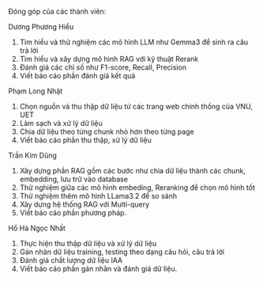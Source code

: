Đóng góp của các thành viên:

Dương Phương Hiểu
1. Tìm hiểu và thử nghiệm các mô hình LLM như Gemma3 để sinh ra câu trả lời
2. Tìm hiểu và xây dựng mô hình RAG với kỹ thuật Rerank
3. Đánh giá các chỉ số như F1-score, Recall, Precision
4. Viết báo cáo phần đánh giá kết quả

Phạm Long Nhật
1. Chọn nguồn và thu thập dữ liệu từ các trang web chính thống của VNU, UET
2. Làm sạch và xử lý dữ liệu
3. Chia dữ liệu theo từng chunk nhỏ hơn theo từng page
4. Viết báo cáo phần thu thập, xử lý dữ liệu


Trần Kim Dũng
1. Xây dựng phần RAG gồm các bước như chia dữ liệu thành các chunk, embedding, lưu trữ vào database
2. Thử nghiệm giữa các mô hình embeding, Reranking để chọn mô hình tốt
3. Thử nghiệm thêm mô hình LLama3.2 để so sánh
4. Xây dựng hệ thống RAG với Multi-query
5. Viết báo cáo phần phương pháp.

Hồ Hà Ngọc Nhất
1. Thực hiện thu thập dữ liệu và xử lý dữ liệu
2. Gán nhãn dữ liệu training, testing theo dạng câu hỏi, câu trả lời 
3. Đánh giá chất lượng dữ liệu IAA
4. Viết báo cáo phần gán nhãn và đánh giá dữ liệu.
